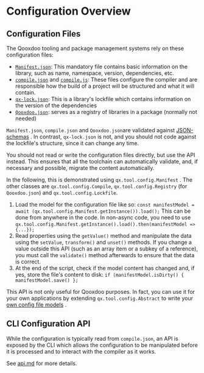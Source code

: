 # Configuration Overview

## Configuration Files

The Qooxdoo tooling and package management systems rely on these configuration
files:

- [`Manifest.json`](Manifest.md): This mandatory file contains basic information
  on the library, such as name, namespace, version, dependencies, etc.
- [`compile.json`](compile.md) and [`compile.js`](api.md): These files configure
  the compiler and are responsible how the build of a project will be structured
  and what it will contain.
- [`qx-lock.json`](../cli/packages.md#lockfile-qx-lockjson): This is a library's
  lockfile which contains information on the version of the dependencies
- [`Qooxdoo.json`](../cli/packages.md#multi-library-repositories): serves as a
  registry of libraries in a package (normally not needed)

`Manifest.json`, `compile.json` and `Qooxdoo.json`are validated against
[JSON-schemas](https://github.com/qooxdoo/qooxdoo-compiler/tree/master/source/resource/qx/tool/schema)
. In contrast, `qx-lock.json` is not, and you should not code against the
lockfile's structure, since it can change any time.

You should not read or write the configuration files directly, but use the API
instead. This ensures that all the toolchain can automatically validate, and, if
necessary and possible, migrate the content automatically.

In the following, this is demonstrated using `qx.tool.config.Manifest` . The
other classes are `qx.tool.config.Compile`, `qx.tool.config.Registry` (for
`Qooxdoo.json`) and `qx.tool.config.Lockfile`.

1.  Load the model for the configuration file like so:
    `const manifestModel = await (qx.tool.config.Manifest.getInstance()).load();`
    This can be done from anywhere in the code. In non-async code, you need to
    use
    `qx.tool.config.Manifest.getInstance().load().then(manifestModel => {...});`
2.  Read properties using the `getValue()` method and manipulate the data using
    the `setValue`, `transform()` and `unset()` methods. If you change a value
    outside this API (such as an array item or a subkey of a reference), you
    must call the `validate()` method afterwards to ensure that the data is
    correct.
3.  At the end of the script, check if the model content has changed and, if
    yes, store the file's content to disk:
    `if (manifestModel.isDirty() { manifestModel.save() };`

This API is not only useful for Qooxdoo purposes. In fact, you can use it for
your own applications by extending `qx.tool.config.Abstract` to write your
[own config file models](https://github.com/qooxdoo/qooxdoo-compiler/tree/master/source/class/qx/tool/config)
.

## CLI Configuration API

While the configuration is typically read from `compile.json`, an API is exposed
by the CLI which allows the configuration to be manipulated before it is
processed and to interact with the compiler as it works.

See [api.md](api.md) for more details.

